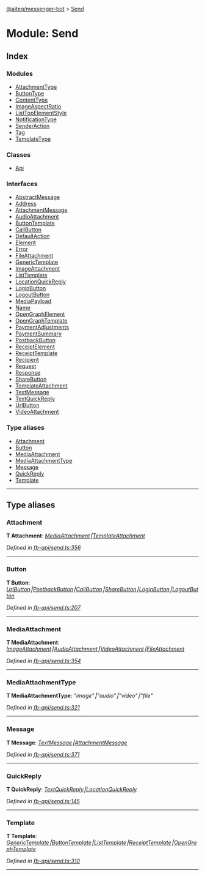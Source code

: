 [@aiteq/messenger-bot](../README.md) > [Send](../modules/send.md)



# Module: Send

## Index

### Modules

* [AttachmentType](send.attachmenttype.md)
* [ButtonType](send.buttontype.md)
* [ContentType](send.contenttype.md)
* [ImageAspectRatio](send.imageaspectratio.md)
* [ListTopElementStyle](send.listtopelementstyle.md)
* [NotificationType](send.notificationtype.md)
* [SenderAction](send.senderaction.md)
* [Tag](send.tag.md)
* [TemplateType](send.templatetype.md)


### Classes

* [Api](../classes/send.api.md)


### Interfaces

* [AbstractMessage](../interfaces/send.abstractmessage.md)
* [Address](../interfaces/send.address.md)
* [AttachmentMessage](../interfaces/send.attachmentmessage.md)
* [AudioAttachment](../interfaces/send.audioattachment.md)
* [ButtonTemplate](../interfaces/send.buttontemplate.md)
* [CallButton](../interfaces/send.callbutton.md)
* [DefaultAction](../interfaces/send.defaultaction.md)
* [Element](../interfaces/send.element.md)
* [Error](../interfaces/send.error.md)
* [FileAttachment](../interfaces/send.fileattachment.md)
* [GenericTemplate](../interfaces/send.generictemplate.md)
* [ImageAttachment](../interfaces/send.imageattachment.md)
* [ListTemplate](../interfaces/send.listtemplate.md)
* [LocationQuickReply](../interfaces/send.locationquickreply.md)
* [LoginButton](../interfaces/send.loginbutton.md)
* [LogoutButton](../interfaces/send.logoutbutton.md)
* [MediaPayload](../interfaces/send.mediapayload.md)
* [Name](../interfaces/send.name.md)
* [OpenGraphElement](../interfaces/send.opengraphelement.md)
* [OpenGraphTemplate](../interfaces/send.opengraphtemplate.md)
* [PaymentAdjustments](../interfaces/send.paymentadjustments.md)
* [PaymentSummary](../interfaces/send.paymentsummary.md)
* [PostbackButton](../interfaces/send.postbackbutton.md)
* [ReceiptElement](../interfaces/send.receiptelement.md)
* [ReceiptTemplate](../interfaces/send.receipttemplate.md)
* [Recipient](../interfaces/send.recipient.md)
* [Request](../interfaces/send.request.md)
* [Response](../interfaces/send.response.md)
* [ShareButton](../interfaces/send.sharebutton.md)
* [TemplateAttachment](../interfaces/send.templateattachment.md)
* [TextMessage](../interfaces/send.textmessage.md)
* [TextQuickReply](../interfaces/send.textquickreply.md)
* [UrlButton](../interfaces/send.urlbutton.md)
* [VideoAttachment](../interfaces/send.videoattachment.md)


### Type aliases

* [Attachment](send.md#attachment)
* [Button](send.md#button)
* [MediaAttachment](send.md#mediaattachment)
* [MediaAttachmentType](send.md#mediaattachmenttype)
* [Message](send.md#message)
* [QuickReply](send.md#quickreply)
* [Template](send.md#template)



---
## Type aliases
<a id="attachment"></a>

###  Attachment

**Τ Attachment**:  *[MediaAttachment](send.md#mediaattachment)⎮[TemplateAttachment](../interfaces/send.templateattachment.md)* 

*Defined in [fb-api/send.ts:356](https://github.com/aiteq/messenger-bot/blob/a540dbb/src/fb-api/send.ts#L356)*





___

<a id="button"></a>

###  Button

**Τ Button**:  *[UrlButton](../interfaces/send.urlbutton.md)⎮[PostbackButton](../interfaces/send.postbackbutton.md)⎮[CallButton](../interfaces/send.callbutton.md)⎮[ShareButton](../interfaces/send.sharebutton.md)⎮[LoginButton](../interfaces/send.loginbutton.md)⎮[LogoutButton](../interfaces/send.logoutbutton.md)* 

*Defined in [fb-api/send.ts:207](https://github.com/aiteq/messenger-bot/blob/a540dbb/src/fb-api/send.ts#L207)*





___

<a id="mediaattachment"></a>

###  MediaAttachment

**Τ MediaAttachment**:  *[ImageAttachment](../interfaces/send.imageattachment.md)⎮[AudioAttachment](../interfaces/send.audioattachment.md)⎮[VideoAttachment](../interfaces/send.videoattachment.md)⎮[FileAttachment](../interfaces/send.fileattachment.md)* 

*Defined in [fb-api/send.ts:354](https://github.com/aiteq/messenger-bot/blob/a540dbb/src/fb-api/send.ts#L354)*





___

<a id="mediaattachmenttype"></a>

###  MediaAttachmentType

**Τ MediaAttachmentType**:  *"image"⎮"audio"⎮"video"⎮"file"* 

*Defined in [fb-api/send.ts:321](https://github.com/aiteq/messenger-bot/blob/a540dbb/src/fb-api/send.ts#L321)*





___

<a id="message"></a>

###  Message

**Τ Message**:  *[TextMessage](../interfaces/send.textmessage.md)⎮[AttachmentMessage](../interfaces/send.attachmentmessage.md)* 

*Defined in [fb-api/send.ts:371](https://github.com/aiteq/messenger-bot/blob/a540dbb/src/fb-api/send.ts#L371)*





___

<a id="quickreply"></a>

###  QuickReply

**Τ QuickReply**:  *[TextQuickReply](../interfaces/send.textquickreply.md)⎮[LocationQuickReply](../interfaces/send.locationquickreply.md)* 

*Defined in [fb-api/send.ts:145](https://github.com/aiteq/messenger-bot/blob/a540dbb/src/fb-api/send.ts#L145)*





___

<a id="template"></a>

###  Template

**Τ Template**:  *[GenericTemplate](../interfaces/send.generictemplate.md)⎮[ButtonTemplate](../interfaces/send.buttontemplate.md)⎮[ListTemplate](../interfaces/send.listtemplate.md)⎮[ReceiptTemplate](../interfaces/send.receipttemplate.md)⎮[OpenGraphTemplate](../interfaces/send.opengraphtemplate.md)* 

*Defined in [fb-api/send.ts:310](https://github.com/aiteq/messenger-bot/blob/a540dbb/src/fb-api/send.ts#L310)*





___


